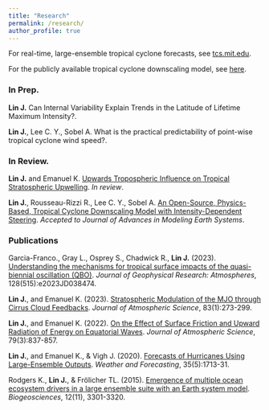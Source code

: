 ```yaml
---
title: "Research"
permalink: /research/
author_profile: true
---
```


For real-time, large-ensemble tropical cyclone forecasts, see [tcs.mit.edu](http://tcs.mit.edu).

For the publicly available tropical cyclone downscaling model, see [here](https://github.com/linjonathan/tropical_cyclone_risk).

### In Prep.
**Lin J.** Can Internal Variability Explain Trends in the Latitude of Lifetime Maximum Intensity?.

**Lin J.**, Lee C. Y., Sobel A. What is the practical predictability of point-wise tropical cyclone wind speed?.

### In Review.
**Lin J.** and Emanuel K. [Upwards Tropospheric Influence on Tropical Stratospheric Upwelling](https://linjonathan.github.io/pdfs/lin_emanuel_2023.pdf). *In review*. 

**Lin J.**, Rousseau-Rizzi R., Lee C. Y., Sobel A. [An Open-Source, Physics-Based, Tropical Cyclone Downscaling Model with Intensity-Dependent Steering](https://arxiv.org/abs/2302.09455). *Accepted to Journal of Advances in Modeling Earth Systems*. 

### Publications

Garcia-Franco., Gray L., Osprey S., Chadwick R., **Lin J.** (2023). [Understanding the mechanisms for tropical surface impacts of the quasi-biennial oscillation (QBO)](https://agupubs.onlinelibrary.wiley.com/doi/full/10.1029/2023JD038474). *Journal of Geophysical Research: Atmospheres*, 128(515):e2023JD038474.

**Lin J.**, and Emanuel K. (2023). [Stratospheric Modulation of the MJO through Cirrus Cloud Feedbacks](https://journals.ametsoc.org/view/journals/atsc/80/1/JAS-D-22-0083.1.xml). *Journal of Atmospheric Science*, 83(1):273-299.

**Lin J.**, and Emanuel K. (2022). [On the Effect of Surface Friction and Upward Radiation of Energy on Equatorial Waves](https://journals.ametsoc.org/view/journals/atsc/aop/JAS-D-21-0199.1/JAS-D-21-0199.1.xml). *Journal of Atmospheric Science*, 79(3):837-857.

**Lin J.**, and Emanuel K., & Vigh J. (2020). [Forecasts of Hurricanes Using Large-Ensemble Outputs](https://linjonathan.github.io/pdfs/lin_et_al_2020_fhlo.pdf). *Weather and Forecasting*, 35(5):1713-31.

Rodgers K., **Lin J.**, & Frölicher TL. (2015). [Emergence of multiple ocean ecosystem drivers in a large ensemble suite with an Earth system model](https://www.research-collection.ethz.ch/handle/20.500.11850/101963). *Biogeosciences*, 12(11), 3301-3320.
